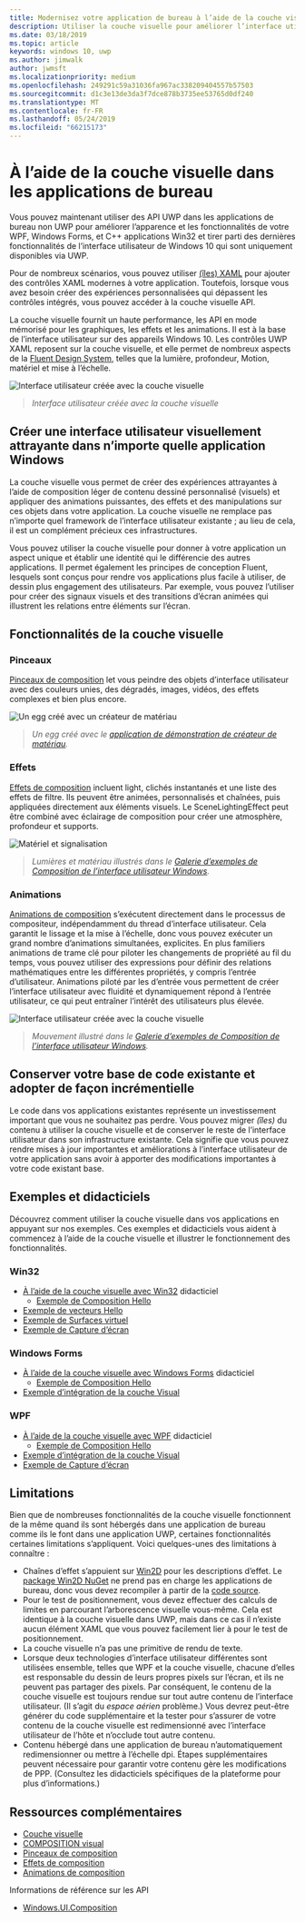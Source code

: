 ```yaml
---
title: Modernisez votre application de bureau à l’aide de la couche visuelle
description: Utiliser la couche visuelle pour améliorer l’interface utilisateur de votre application de bureau .NET ou Win32.
ms.date: 03/18/2019
ms.topic: article
keywords: windows 10, uwp
ms.author: jimwalk
author: jwmsft
ms.localizationpriority: medium
ms.openlocfilehash: 249291c59a31036fa967ac338209404557b57503
ms.sourcegitcommit: d1c3e13de3da3f7dce878b3735ee53765d0df240
ms.translationtype: MT
ms.contentlocale: fr-FR
ms.lasthandoff: 05/24/2019
ms.locfileid: "66215173"
---
```

# <a name="using-the-visual-layer-in-desktop-apps"></a>À l’aide de la couche visuelle dans les applications de bureau

Vous pouvez maintenant utiliser des API UWP dans les applications de bureau non UWP pour améliorer l’apparence et les fonctionnalités de votre WPF, Windows Forms, et C++ applications Win32 et tirer parti des dernières fonctionnalités de l’interface utilisateur de Windows 10 qui sont uniquement disponibles via UWP.

Pour de nombreux scénarios, vous pouvez utiliser [(îles) XAML](xaml-islands.md) pour ajouter des contrôles XAML modernes à votre application. Toutefois, lorsque vous avez besoin créer des expériences personnalisées qui dépassent les contrôles intégrés, vous pouvez accéder à la couche visuelle API.

La couche visuelle fournit un haute performance, les API en mode mémorisé pour les graphiques, les effets et les animations. Il est à la base de l’interface utilisateur sur des appareils Windows 10. Les contrôles UWP XAML reposent sur la couche visuelle, et elle permet de nombreux aspects de la [Fluent Design System](/windows/uwp/design/fluent-design-system/index), telles que la lumière, profondeur, Motion, matériel et mise à l’échelle.

![Interface utilisateur créée avec la couche visuelle](images/visual-layer-interop/pull-to-animate.gif)

> _Interface utilisateur créée avec la couche visuelle_

## <a name="create-a-visually-engaging-user-interface-in-any-windows-app"></a>Créer une interface utilisateur visuellement attrayante dans n’importe quelle application Windows

La couche visuelle vous permet de créer des expériences attrayantes à l’aide de composition léger de contenu dessiné personnalisé (visuels) et appliquer des animations puissantes, des effets et des manipulations sur ces objets dans votre application. La couche visuelle ne remplace pas n’importe quel framework de l’interface utilisateur existante ; au lieu de cela, il est un complément précieux ces infrastructures.

Vous pouvez utiliser la couche visuelle pour donner à votre application un aspect unique et établir une identité qui le différencie des autres applications. Il permet également les principes de conception Fluent, lesquels sont conçus pour rendre vos applications plus facile à utiliser, de dessin plus engagement des utilisateurs. Par exemple, vous pouvez l’utiliser pour créer des signaux visuels et des transitions d’écran animées qui illustrent les relations entre éléments sur l’écran.

## <a name="visual-layer-features"></a>Fonctionnalités de la couche visuelle

### <a name="brushes"></a>Pinceaux

[Pinceaux de composition](/windows/uwp/composition/composition-brushes) let vous peindre des objets d’interface utilisateur avec des couleurs unies, des dégradés, images, vidéos, des effets complexes et bien plus encore.

![Un egg créé avec un créateur de matériau](images/visual-layer-interop/egg.gif)

> _Un egg créé avec le [application de démonstration de créateur de matériau](https://github.com/Microsoft/WindowsCompositionSamples/tree/master/Demos/MaterialCreator)._

### <a name="effects"></a>Effets

[Effets de composition](/windows/uwp/composition/composition-effects) incluent light, clichés instantanés et une liste des effets de filtre. Ils peuvent être animées, personnalisés et chaînées, puis appliquées directement aux éléments visuels. Le SceneLightingEffect peut être combiné avec éclairage de composition pour créer une atmosphère, profondeur et supports.

![Matériel et signalisation](images/visual-layer-interop/light-interop.gif)

> _Lumières et matériau illustrés dans le [Galerie d’exemples de Composition de l’interface utilisateur Windows](https://github.com/Microsoft/WindowsCompositionSamples/tree/master/SampleGallery)._

### <a name="animations"></a>Animations

[Animations de composition](/windows/uwp/composition/composition-animation) s’exécutent directement dans le processus de compositeur, indépendamment du thread d’interface utilisateur. Cela garantit le lissage et la mise à l’échelle, donc vous pouvez exécuter un grand nombre d’animations simultanées, explicites. En plus familiers animations de trame clé pour piloter les changements de propriété au fil du temps, vous pouvez utiliser des expressions pour définir des relations mathématiques entre les différentes propriétés, y compris l’entrée d’utilisateur. Animations piloté par les d’entrée vous permettent de créer l’interface utilisateur avec fluidité et dynamiquement répond à l’entrée utilisateur, ce qui peut entraîner l’intérêt des utilisateurs plus élevée.

![Interface utilisateur créée avec la couche visuelle](images/visual-layer-interop/swipe-scroller.gif)

> _Mouvement illustré dans le [Galerie d’exemples de Composition de l’interface utilisateur Windows](https://github.com/Microsoft/WindowsCompositionSamples/tree/master/SampleGallery)._

## <a name="keep-your-existing-codebase-and-adopt-incrementally"></a>Conserver votre base de code existante et adopter de façon incrémentielle

Le code dans vos applications existantes représente un investissement important que vous ne souhaitez pas perdre. Vous pouvez migrer _(îles)_ du contenu à utiliser la couche visuelle et de conserver le reste de l’interface utilisateur dans son infrastructure existante. Cela signifie que vous pouvez rendre mises à jour importantes et améliorations à l’interface utilisateur de votre application sans avoir à apporter des modifications importantes à votre code existant base.

## <a name="samples-and-tutorials"></a>Exemples et didacticiels

Découvrez comment utiliser la couche visuelle dans vos applications en appuyant sur nos exemples. Ces exemples et didacticiels vous aident à commencez à l’aide de la couche visuelle et illustrer le fonctionnement des fonctionnalités.

### <a name="win32"></a>Win32

- [À l’aide de la couche visuelle avec Win32](using-the-visual-layer-with-win32.md) didacticiel
  - [Exemple de Composition Hello](https://github.com/Microsoft/Windows.UI.Composition-Win32-Samples/tree/master/cpp/HelloComposition)
- [Exemple de vecteurs Hello](https://github.com/Microsoft/Windows.UI.Composition-Win32-Samples/tree/master/cpp/HelloVectors)
- [Exemple de Surfaces virtuel](https://github.com/Microsoft/Windows.UI.Composition-Win32-Samples/tree/master/cpp/VirtualSurfaces)
- [Exemple de Capture d’écran](https://github.com/Microsoft/Windows.UI.Composition-Win32-Samples/tree/master/cpp/ScreenCaptureforHWND)

### <a name="windows-forms"></a>Windows Forms

- [À l’aide de la couche visuelle avec Windows Forms](using-the-visual-layer-with-windows-forms.md) didacticiel
  - [Exemple de Composition Hello](https://github.com/Microsoft/Windows.UI.Composition-Win32-Samples/tree/master/dotnet/WinForms/HelloComposition)
- [Exemple d’intégration de la couche Visual](https://github.com/Microsoft/Windows.UI.Composition-Win32-Samples/tree/master/dotnet/WinForms/VisualLayerIntegration)

### <a name="wpf"></a>WPF

- [À l’aide de la couche visuelle avec WPF](using-the-visual-layer-with-wpf.md) didacticiel
  - [Exemple de Composition Hello](https://github.com/Microsoft/Windows.UI.Composition-Win32-Samples/tree/master/dotnet/WPF/HelloComposition)
- [Exemple d’intégration de la couche Visual](https://github.com/Microsoft/Windows.UI.Composition-Win32-Samples/tree/master/dotnet/WPF/VisualLayerIntegration)
- [Exemple de Capture d’écran](https://github.com/Microsoft/Windows.UI.Composition-Win32-Samples/tree/master/dotnet/WPF/ScreenCapture)

## <a name="limitations"></a>Limitations

Bien que de nombreuses fonctionnalités de la couche visuelle fonctionnent de la même quand ils sont hébergés dans une application de bureau comme ils le font dans une application UWP, certaines fonctionnalités certaines limitations s’appliquent. Voici quelques-unes des limitations à connaître :

- Chaînes d’effet s’appuient sur [Win2D](http://microsoft.github.io/Win2D/html/Introduction.htm) pour les descriptions d’effet. Le [package Win2D NuGet](https://www.nuget.org/packages/Win2D.uwp) ne prend pas en charge les applications de bureau, donc vous devez recompiler à partir de la [code source](https://github.com/Microsoft/Win2D).
- Pour le test de positionnement, vous devez effectuer des calculs de limites en parcourant l’arborescence visuelle vous-même. Cela est identique à la couche visuelle dans UWP, mais dans ce cas il n’existe aucun élément XAML que vous pouvez facilement lier à pour le test de positionnement.
- La couche visuelle n’a pas une primitive de rendu de texte.
- Lorsque deux technologies d’interface utilisateur différentes sont utilisées ensemble, telles que WPF et la couche visuelle, chacune d’elles est responsable du dessin de leurs propres pixels sur l’écran, et ils ne peuvent pas partager des pixels. Par conséquent, le contenu de la couche visuelle est toujours rendue sur tout autre contenu de l’interface utilisateur. (Il s’agit du _espace aérien_ problème.) Vous devrez peut-être générer du code supplémentaire et la tester pour s’assurer de votre contenu de la couche visuelle est redimensionné avec l’interface utilisateur de l’hôte et n’occlude tout autre contenu.
- Contenu hébergé dans une application de bureau n’automatiquement redimensionner ou mettre à l’échelle dpi. Étapes supplémentaires peuvent nécessaire pour garantir votre contenu gère les modifications de PPP. (Consultez les didacticiels spécifiques de la plateforme pour plus d’informations.)

## <a name="additional-resources"></a>Ressources complémentaires

- [Couche visuelle](/windows/uwp/composition/visual-layer)
- [COMPOSITION visual](/windows/uwp/composition/composition-visual-tree)
- [Pinceaux de composition](/windows/uwp/composition/composition-brushes)
- [Effets de composition](/windows/uwp/composition/composition-effects)
- [Animations de composition](/windows/uwp/composition/composition-animation)

Informations de référence sur les API

- [Windows.UI.Composition](/uwp/api/Windows.UI.Composition)